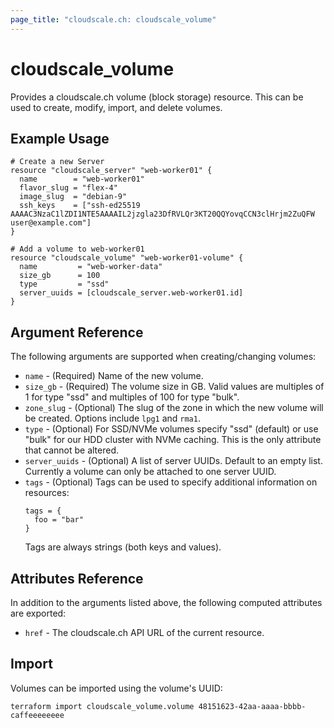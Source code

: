 ```yaml
---
page_title: "cloudscale.ch: cloudscale_volume"
---
```


# cloudscale\_volume

Provides a cloudscale.ch volume (block storage) resource. This can be used to create, modify, import, and delete volumes.

## Example Usage

```hcl
# Create a new Server
resource "cloudscale_server" "web-worker01" {
  name        = "web-worker01"
  flavor_slug = "flex-4"
  image_slug  = "debian-9"
  ssh_keys    = ["ssh-ed25519 AAAAC3NzaC1lZDI1NTE5AAAAIL2jzgla23DfRVLQr3KT20QQYovqCCN3clHrjm2ZuQFW user@example.com"]
}

# Add a volume to web-worker01
resource "cloudscale_volume" "web-worker01-volume" {
  name         = "web-worker-data"
  size_gb      = 100
  type         = "ssd"
  server_uuids = [cloudscale_server.web-worker01.id]
}
```

## Argument Reference

The following arguments are supported when creating/changing volumes:

* `name` - (Required) Name of the new volume.
* `size_gb` - (Required) The volume size in GB. Valid values are multiples of 1 for type "ssd" and multiples of 100 for type "bulk".
* `zone_slug` - (Optional) The slug of the zone in which the new volume will be created. Options include `lpg1` and `rma1`.
* `type` - (Optional) For SSD/NVMe volumes specify "ssd" (default) or use "bulk" for our HDD cluster with NVMe caching. This is the only attribute that cannot be altered.
* `server_uuids` - (Optional) A list of server UUIDs. Default to an empty list. Currently a volume can only be attached to one server UUID.
* `tags` - (Optional) Tags can be used to specify additional information on resources:
  ```
  tags = {
    foo = "bar"
  }
  ```
  Tags are always strings (both keys and values).

## Attributes Reference

In addition to the arguments listed above, the following computed attributes are exported:

* `href` - The cloudscale.ch API URL of the current resource.


## Import

Volumes can be imported using the volume's UUID:

```
terraform import cloudscale_volume.volume 48151623-42aa-aaaa-bbbb-caffeeeeeeee
```
